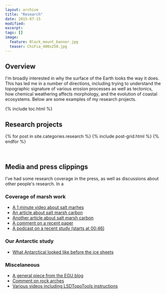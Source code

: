 ```yaml
---
layout: archive
title: "Research"
date: 2015-07-15
modified:
excerpt: 
tags: []
image:
  feature: Black_mount_banner.jpg
  teaser: ChiFia_400x250.jpg
---
```


## Overview

I'm broadly interested in why the surface of the Earth looks the way it does. This has led me in a number of directions, including trying to understand the topographic signature of various erosion processes as well as tectonics, how chemical weathering affects morphology, and the evolution of coastal ecosystems. Below are some examples of my research projects. 

{% include toc.html %}

## Research projects

<div class="tiles">

<div class="tiles">
{% for post in site.categories.research %}
  {% include post-grid.html %}
{% endfor %}
</div><!-- /.tiles -->

</div><!-- /.tiles -->

&nbsp;
<br>

## Media and press clippings

I've had some research coverage in the press, as well as discussions about other people's research. In a

### Coverage of marsh work

* [A 1 minute video about salt marhes](http://www.nutshell-videos.ed.ac.uk/simon-mudd-the-life-and-death-of-salt-marshes/)
* [An article about salt marsh carbon](http://news.trust.org//item/?map=salt-marshes-to-absorb-carbon-to-2050-but-emit-it-later)
* [Another article about salt marsh carbon](https://phys.org/news/2012-09-salt-marsh-carbon-role-climate.html)
* [A comment on a recent paper](https://www.smithsonianmag.com/smithsonian-institution/marshes-grow-stronger-when-faced-increased-carbon-dioxide-180973267/)
* [A podcast on a recent study (starts at 00:46)](https://www.nature.com/articles/d41586-019-00804-8)

### Our Antarctic study

* [What Antarctical looked like before the ice sheets](https://www.usnews.com/science/articles/2009/06/04/alpine-antarctica-before-the-ice)

### Miscelaneous

* [A general piece from the EGU blog](https://blogs.egu.eu/geolog/2013/06/21/geotalk-simon-mudd/)
* [Comment on rock arches](https://www.bbc.co.uk/news/science-environment-28365410)
* [Various videos including LSDTopoTools instructions](https://www.youtube.com/channel/UCB4-XOd0afIW_RDhfuV2WFw)

